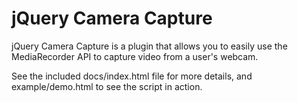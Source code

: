 jQuery Camera Capture
====

jQuery Camera Capture is a plugin that allows you to easily use the MediaRecorder API to capture video from a user's webcam.

See the included docs/index.html file for more details, and example/demo.html to see the script in action.
